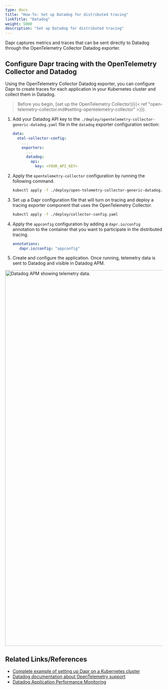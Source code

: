 ```yaml
---
type: docs
title: "How-To: Set up Datadog for distributed tracing"
linkTitle: "Datadog"
weight: 5000
description: "Set up Datadog for distributed tracing"
---
```


Dapr captures metrics and traces that can be sent directly to Datadog through the OpenTelemetry Collector Datadog exporter.

## Configure Dapr tracing with the OpenTelemetry Collector and Datadog

Using the OpenTelemetry Collector Datadog exporter, you can configure Dapr to create traces for each application in your Kubernetes cluster and collect them in Datadog.

> Before you begin, [set up the OpenTelemetry Collector]({{< ref "open-telemetry-collector.md#setting-opentelemetry-collector" >}}).

1. Add your Datadog API key to the `./deploy/opentelemetry-collector-generic-datadog.yaml` file in the `datadog` exporter configuration section:
    ```yaml
    data:
      otel-collector-config:
        ...
        exporters:
          ...
          datadog:
            api:
              key: <YOUR_API_KEY>
    ```

1. Apply the `opentelemetry-collector` configuration by running the following command.  

    ```sh
    kubectl apply -f ./deploy/open-telemetry-collector-generic-datadog.yaml
    ```

1. Set up a Dapr configuration file that will turn on tracing and deploy a tracing exporter component that uses the OpenTelemetry Collector.  

   ```sh
   kubectl apply -f ./deploy/collector-config.yaml

1. Apply the `appconfig` configuration by adding a `dapr.io/config` annotation to the container that you want to participate in the distributed tracing.

   ```yml
   annotations:
      dapr.io/config: "appconfig"

1. Create and configure the application. Once running, telemetry data is sent to Datadog and visible in Datadog APM.

<img src="/images/datadog-traces.png" width=1200 alt="Datadog APM showing telemetry data.">


## Related Links/References

* [Complete example of setting up Dapr on a Kubernetes cluster](https://github.com/ericmustin/quickstarts/tree/master/hello-kubernetes)
* [Datadog documentation about OpenTelemetry support](https://docs.datadoghq.com/opentelemetry/)
* [Datadog Application Performance Monitoring](https://docs.datadoghq.com/tracing/)